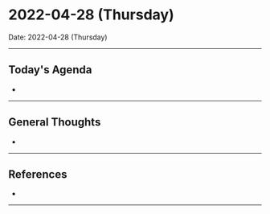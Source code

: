 # 2022-04-28 (Thursday)
Date: 2022-04-28 (Thursday) 

---
## Today's Agenda
- 

---
## General Thoughts
- 

---
## References
- 

---
